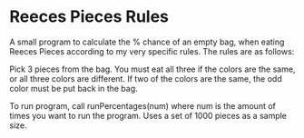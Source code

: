 # Reeces Pieces Rules

A small program to calculate the % chance of an empty bag, when eating Reeces Pieces according to my very specific rules. The rules are as follows:

Pick 3 pieces from the bag.
You must eat all three if the colors are the same, or all three colors are different.
If two of the colors are the same, the odd color must be put back in the bag.

To run program, call runPercentages(num) where num is the amount of times you want to run the program. Uses a set of 1000 pieces as a sample size.
